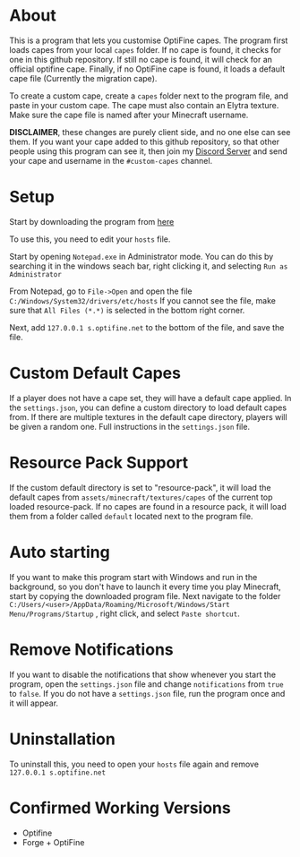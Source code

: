 # About

This is a program that lets you customise OptiFine capes. 
The program first loads capes from your local `capes` folder. If no cape is found, it checks for one in this github repository. If still no cape is found, it will check for an official optifine cape. Finally, if no OptiFine cape is found, it loads a default cape file (Currently the migration cape). 

To create a custom cape, create a `capes` folder next to the program file, and paste in your custom cape. The cape must also contain an Elytra texture. Make sure the cape file is named after your Minecraft username.

**DISCLAIMER**, these changes are purely client side, and no one else can see them.
If you want your cape added to this github repository, so that other people using this program can see it, then join my [Discord Server](https://discord.com/invite/pkRxtGw) and send your cape and username in the `#custom-capes` channel.

# Setup

Start by downloading the program from [here](https://github.com/ewanhowell5195/customOptiFineCapeServer/releases/tag/customOptiFineCapeServer)

To use this, you need to edit your `hosts` file. 

Start by opening `Notepad.exe` in Administrator mode. You can do this by searching it in the windows seach bar, right clicking it, and selecting `Run as Administrator`

From Notepad, go to `File->Open` and open the file `C:/Windows/System32/drivers/etc/hosts`
If you cannot see the file, make sure that `All Files (*.*)` is selected in the bottom right corner.

Next, add `127.0.0.1 s.optifine.net` to the bottom of the file, and save the file.

# Custom Default Capes

If a player does not have a cape set, they will have a default cape applied.
In the `settings.json`, you can define a custom directory to load default capes from.
If there are multiple textures in the default cape directory, players will be given a random one.
Full instructions in the `settings.json` file.

# Resource Pack Support

If the custom default directory is set to "resource-pack", it will load the default capes from `assets/minecraft/textures/capes` of the current top loaded resource-pack.
If no capes are found in a resource pack, it will load them from a folder called `default` located next to the program file.

# Auto starting

If you want to make this program start with Windows and run in the background, so you don't have to launch it every time you play Minecraft, start by copying the downloaded program file.
Next navigate to the folder `C:/Users/<user>/AppData/Roaming/Microsoft/Windows/Start Menu/Programs/Startup` , right click, and select `Paste shortcut`.

# Remove Notifications

If you want to disable the notifications that show whenever you start the program, open the `settings.json` file and change `notifications` from `true` to `false`.
If you do not have a `settings.json` file, run the program once and it will appear.

# Uninstallation

To uninstall this, you need to open your `hosts` file again and remove `127.0.0.1 s.optifine.net`

# Confirmed Working Versions

- Optifine
- Forge + OptiFine